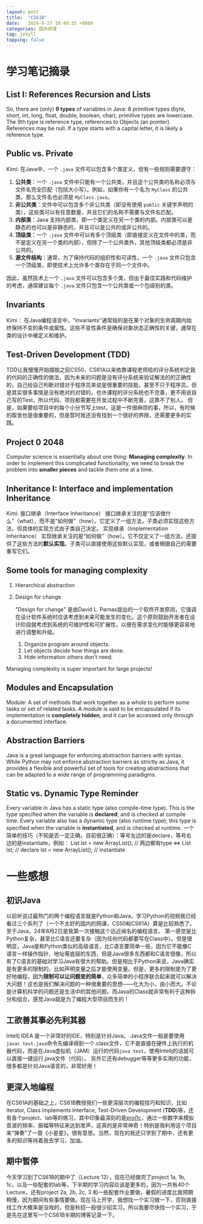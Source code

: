 ```yaml
---
layout: post
title:  "CS61B"
date:   2024-8-27 10:40:35 +0800
categories: 国外网课
tag: jekyll
topping: false
---
```


# 学习笔记摘录

## List I: References Recursion and Lists
So, there are (only) **9 types** of variables in Java:
8 primitive types (byte, short, int, long, float, double, boolean, char), primitive types are lowercase.
The 9th type is reference type, references to Objects (an pointer). References may be null. If a type starts with a capital letter, it is likely a reference type.

## Public vs. Private
Kimi:
在Java中，一个 `.java` 文件可以包含多个类定义，但有一些规则需要遵守：

1. **公共类**：一个 `.java` 文件中只能有一个公共类，并且这个公共类的名称必须与文件名完全匹配（包括大小写）。例如，如果你有一个名为 `MyClass` 的公共类，那么文件名也必须是 `MyClass.java`。
2. **非公共类**：文件中可以包含多个非公共类（即没有使用 `public` 关键字声明的类），这些类可以有任意数量，并且它们的名称不需要与文件名匹配。
3. **内部类**：Java 支持内部类，即一个类定义在另一个类的内部。内部类可以是静态的也可以是非静态的，并且可以是公共的或非公共的。
4. **顶级类**：一个 `.java` 文件中可以有多个顶级类（即直接定义在文件中的类，而不是定义在另一个类的内部），但除了一个公共类外，其他顶级类都必须是非公共的。
5. **源文件结构**：通常，为了保持代码的组织性和可读性，一个 `.java` 文件只包含一个顶级类，即使技术上允许多个类存在于同一个文件中。

因此，虽然技术上一个 `.java` 文件可以包含多个类，但出于最佳实践和代码维护的考虑，通常建议每个 `.java` 文件只包含一个公共类或一个包级别的类。

## Invariants
Kimi：
在Java编程语言中，"invariants"通常指的是在某个对象的生命周期内始终保持不变的条件或属性。这些不变性条件是确保对象状态正确性的关键，通常在类的设计中被定义和维护。

## Test-Driven Development (TDD)
TDD让我慢慢开始摆脱之前CS50、CS61A以来依靠课程老师给的评分系统判定我的代码的正确性的做法，因为未来的问题是没有评分系统来验证解法的的正确性的，自己给自己判断对错对于程序员来说是很重要的技能，甚至不只于程序员。但是其实很多事情是没有绝对的对错的，也许课程的评分系统也不完善，更不用说自己写的Test，所以代码、项目都需要在开发过程中不断完善，这靠不了别人。
但是，如果要给项目中的每个小分节写上test，这是一件很麻烦的事，所以，有时候的取舍也是很重要的，但是暂时我还没有找到一个很好的界限，还需要更多的实践。

## Project 0 2048
Computer science is essentially about one thing: **Managing complexity**. In order to implement this complicated functionality, we need to break the problem into **smaller pieces** and tackle them one at a time.

## Inheritance I: Interface and implementation Inheritance
Kimi:
接口继承（Interface Inheritance）
接口继承关注的是“应该做什么”（what），而不是“如何做”（how）。它定义了一组方法，子类必须实现这些方法，但具体的实现方式由子类自己决定。
实现继承（Implementation Inheritance）
实现继承关注的是“如何做”（how）。它不仅定义了一组方法，还提供了这些方法的**默认实现**。子类可以直接使用这些默认实现，或者根据自己的需要重写它们。

## Some tools for managing complexity
1. Hierarchical abstraction
2. Design for change
   
   "Design for change" 是由David L. Parnas提出的一个软件开发原则，它强调在设计软件系统时应该考虑到未来可能发生的变化。这个原则鼓励开发者在设计阶段就考虑到系统的可维护性和可扩展性，以便在需求变化时能够更容易地进行调整和升级。
   1. Organize program around objects.
   2. Let objects decide how things are done.
   3. Hide information others don’t need.
   
Managing complexity is super important for large projects!

## Modules and Encapsulation
Module: A set of methods that work together as a whole to perform some tasks or set of related tasks.
A module is said to be encapsulated if its implementation is **completely hidden**, and it can be accessed only through a documented interface.

## Abstraction Barriers
Java is a great language for enforcing abstraction barriers with syntax. 
While Python may not enforce abstraction barriers as strictly as Java, it provides a flexible and powerful set of tools for creating abstractions that can be adapted to a wide range of programming paradigms.

## Static vs. Dynamic Type Reminder
Every variable in Java has a static type (also compile-time type). This is the type specified when the variable is **declared**, and is checked at compile time. Every variable also has a dynamic type (also runtime type); this type is specified when the variable is **instantiated**, and is checked at runtime.
一个简单的技巧（不知是否一定正确，目前很正确）：等号左边的是declare，等号右边的是instantiate，例如：
List lst = new ArrayList(); // 两边都有type
<=> 
List lst; // declare
lst = new ArrayList(); // instantiate







# 一些感想

## 初识Java
以前听说过最热门的两个编程语言就是Python和Java，学习Python的视频我已经看过三个系列了（一个不太好的国内的网课，CS50和CS61A）算是比较熟悉了。至于Java，24年8月2日是我第一次接触这个远近闻名的编程语言。
第一感觉是比Python复杂，甚至比C语言还要复杂（因为任何代码都要写在Class中）。但是很明显，Java是和Python类似的高级语言，比C语言要简单一些，因为它不能像C语言一样操作指针、地址等底层的东西，但是Java很多东西都和C语言很像，所以有了C语言的基础对学习Java有很大的帮助。但是相比于Python来说，Java确实是有更多的限制的，比如声明变量之后才能使用变量。但是，更多的限制是为了更好地编程，因为**限制可以让问题变的简单**，众多简单的小程序联合起来就可以解决大问题！这也是我们解决问题的一种很重要的思想——化大为小，由小而大。不论是计算机科学的问题还是生活中的其他问题。而Java的Class就非常有利于这种拆分和组合，感觉Java就是为了编程大型项目而生的！

## 工欲善其事必先利其器
Intellj IDEA 是一个非常好的IDE，特别是针对Java。
Java文件一般是要使用`javac test.java`命令先编译得到一个.class文件，它不是直接在硬件上执行的机器代码，而是在Java虚拟机（JAM）运行的代码`java test`，使用Intellj的话就可以直接一键运行.java文件（代码）。
另外它还有debugger等等更多实用的功能，很多都是针对Java语言的，非常好用！

## 更深入地编程
在CS61A的基础之上，CS61B教授我们一些更深层次的编程技巧和知识，比如 iterator, Class implements Interface, Test-Driven Development (**TDD**)等，还有各个project、lab等的练习，其中印象最深刻的是[proj1c](https://github.com/kaizjh/cs61b/tree/main/proj1c)，通过一些数字来模拟音波的频率、振幅等特征来达到发声，这真的是非常神奇！特别是我利用这个项目来“弹奏”了一首《小星星》，很有意思。当然，现在的我还只学到了期中，还有更多的知识等待着我去学习，加油。

## 期中暂停
今天学习到了CS61B的期中了（Lecture 13），现在已经做完了project 1a, 1b, 1c，以及一些配套的lab等，下半期的学习内容应该是更多的，因为一共有40个Lecture，还有project 2a, 2b, 2c, 3 和一些配套作业要做，暑假的进度比我预期稍慢，因为期间有些事情要做。现在马上开学，我想找一个实习做一下，否则直接找工作大概率是没戏的，但是秋招一般很少招实习，所以我要尽快找一个实习，于是先在这里写一个CS61B半期的博客记录一下。
